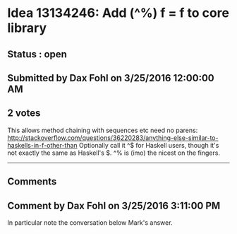 # Idea 13134246: Add (^%) f = f to core library #

## Status : open

## Submitted by Dax Fohl on 3/25/2016 12:00:00 AM

## 2 votes

This allows method chaining with sequences etc need no parens:
http://stackoverflow.com/questions/36220283/anything-else-similar-to-haskells-in-f-other-than
Optionally call it ^$ for Haskell users, though it's not exactly the same as Haskell's $. ^% is (imo) the nicest on the fingers.


------------------------
## Comments


## Comment by Dax Fohl on 3/25/2016 3:11:00 PM
In particular note the conversation below Mark's answer.

